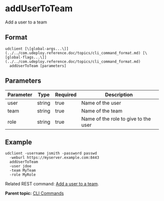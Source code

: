 # addUserToTeam

Add a user to a team

## Format

```
udclient [\[global-args...\]](../../com.udeploy.reference.doc/topics/cli_command_format.md) [\[global-flags...\]](../../com.udeploy.reference.doc/topics/cli_command_format.md)
  addUserToTeam [parameters]
```

## Parameters

|Parameter|Type|Required|Description|
|---------|----|--------|-----------|
|user|string|true|Name of the user|
|team|string|true|Name of the team|
|role|string|true|Name of the role to give to the user|

## Example

```
udclient -username jsmith -password passwd 
  -weburl https://myserver.example.com:8443
  addUserToTeam
  -user jdoe
  -team MyTeam
  -role MyRole
```

Related REST command: [Add a user to a team](rest_cli_teamsecurity_users_put.md).

**Parent topic:** [CLI Commands](../../com.udeploy.reference.doc/topics/cli_commands.md)

